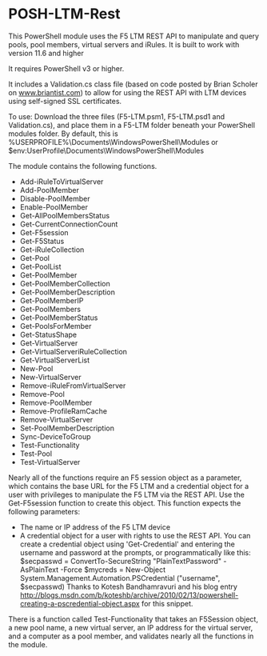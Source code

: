 # POSH-LTM-Rest
This PowerShell module uses the F5 LTM REST API to manipulate and query pools, pool members, virtual servers and iRules.
It is built to work with version 11.6 and higher

It requires PowerShell v3 or higher.

It includes a Validation.cs class file (based on code posted by Brian Scholer on www.briantist.com) to allow for using the REST API with LTM devices using self-signed SSL certificates.

To use:
Download the three files (F5-LTM.psm1, F5-LTM.psd1 and Validation.cs), and place them in a F5-LTM folder beneath your PowerShell modules folder. By default, this is %USERPROFILE%\Documents\WindowsPowerShell\Modules or $env:UserProfile\Documents\WindowsPowerShell\Modules

The module contains the following functions. 

   * Add-iRuleToVirtualServer
   * Add-PoolMember
   * Disable-PoolMember
   * Enable-PoolMember
   * Get-AllPoolMembersStatus
   * Get-CurrentConnectionCount
   * Get-F5session
   * Get-F5Status
   * Get-iRuleCollection
   * Get-Pool
   * Get-PoolList
   * Get-PoolMember
   * Get-PoolMemberCollection
   * Get-PoolMemberDescription
   * Get-PoolMemberIP
   * Get-PoolMembers
   * Get-PoolMemberStatus
   * Get-PoolsForMember
   * Get-StatusShape
   * Get-VirtualServer
   * Get-VirtualServeriRuleCollection
   * Get-VirtualServerList
   * New-Pool
   * New-VirtualServer
   * Remove-iRuleFromVirtualServer
   * Remove-Pool
   * Remove-PoolMember
   * Remove-ProfileRamCache
   * Remove-VirtualServer
   * Set-PoolMemberDescription
   * Sync-DeviceToGroup
   * Test-Functionality
   * Test-Pool
   * Test-VirtualServer

Nearly all of the functions require an F5 session object as a parameter, which contains the base URL for the F5 LTM and a credential object for a user with privileges to manipulate the F5 LTM via the REST API. Use the Get-F5session function to create this object. This function expects the following parameters:
   * The name or IP address of the F5 LTM device
   * A credential object for a user with rights to use the REST API. 
You can create a credential object using 'Get-Credential' and entering the username and password at the prompts, or programmatically like this:
   $secpasswd = ConvertTo-SecureString "PlainTextPassword" -AsPlainText -Force
   $mycreds = New-Object System.Management.Automation.PSCredential ("username", $secpasswd)
Thanks to Kotesh Bandhamravuri and his blog entry http://blogs.msdn.com/b/koteshb/archive/2010/02/13/powershell-creating-a-pscredential-object.aspx for this snippet.
	 
There is a function called Test-Functionality that takes an F5Session object, a new pool name, a new virtual server, an IP address for the virtual server, and a computer as a pool member, and validates nearly all the functions in the module.
